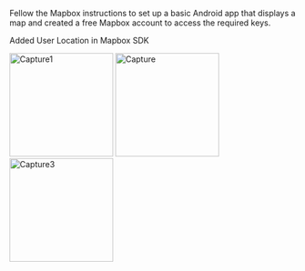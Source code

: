   Fellow the Mapbox instructions to set up a basic Android app that displays a map and created a free Mapbox account to access the required keys.
  
  Added User Location in Mapbox SDK
  
<img width="182" alt="Capture1" src="https://user-images.githubusercontent.com/90834709/155317493-62c55bfd-510d-43be-86cc-e801f6e0f542.PNG">

<img width="182" alt="Capture" src="https://user-images.githubusercontent.com/90834709/155317480-2db5a6ea-4ceb-4d0f-9d60-a606905e9f00.PNG">

<img width="182" alt="Capture3" src="https://user-images.githubusercontent.com/90834709/155317500-1bcd8e63-ae64-41fa-a84b-bc1b3d849330.PNG">
